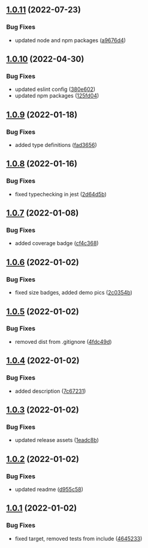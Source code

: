 ## [1.0.11](https://github.com/kouts/promise-loading-handler/compare/v1.0.10...v1.0.11) (2022-07-23)


### Bug Fixes

* updated node and npm packages ([a9676d4](https://github.com/kouts/promise-loading-handler/commit/a9676d47890a980355778d39a268d85afa26adda))

## [1.0.10](https://github.com/kouts/promise-loading-handler/compare/v1.0.9...v1.0.10) (2022-04-30)


### Bug Fixes

* updated eslint config ([380e602](https://github.com/kouts/promise-loading-handler/commit/380e6023d0497d482afbd6b207983025d7485b77))
* updated npm packages ([125fd04](https://github.com/kouts/promise-loading-handler/commit/125fd040cf79d106276082579ccd2b9a085beda5))

## [1.0.9](https://github.com/kouts/promise-loading-handler/compare/v1.0.8...v1.0.9) (2022-01-18)


### Bug Fixes

* added type definitions ([fad3656](https://github.com/kouts/promise-loading-handler/commit/fad3656ad0eebf828efc8974c4d57b067e75daa5))

## [1.0.8](https://github.com/kouts/promise-loading-handler/compare/v1.0.7...v1.0.8) (2022-01-16)


### Bug Fixes

* fixed typechecking in jest ([2d64d5b](https://github.com/kouts/promise-loading-handler/commit/2d64d5bcf028abd7c1c91e7ce20a68befceeac30))

## [1.0.7](https://github.com/kouts/promise-loading-handler/compare/v1.0.6...v1.0.7) (2022-01-08)


### Bug Fixes

* added coverage badge ([cf4c368](https://github.com/kouts/promise-loading-handler/commit/cf4c368038cdff928f402b5c3168bd5e8ff37223))

## [1.0.6](https://github.com/kouts/promise-loading-handler/compare/v1.0.5...v1.0.6) (2022-01-02)


### Bug Fixes

* fixed size badges, added demo pics ([2c0354b](https://github.com/kouts/promise-loading-handler/commit/2c0354b689806aa1c4a0304fe60d9ec3d16677fe))

## [1.0.5](https://github.com/kouts/promise-loading-handler/compare/v1.0.4...v1.0.5) (2022-01-02)


### Bug Fixes

* removed dist from .gitignore ([4fdc49d](https://github.com/kouts/promise-loading-handler/commit/4fdc49db67ec27914fcbbe7018b3cb5d9ef24346))

## [1.0.4](https://github.com/kouts/promise-loading-handler/compare/v1.0.3...v1.0.4) (2022-01-02)


### Bug Fixes

* added description ([7c67231](https://github.com/kouts/promise-loading-handler/commit/7c67231df88479f192b8af6bc0e230cff1cf1f77))

## [1.0.3](https://github.com/kouts/promise-loading-handler/compare/v1.0.2...v1.0.3) (2022-01-02)


### Bug Fixes

* updated release assets ([1eadc8b](https://github.com/kouts/promise-loading-handler/commit/1eadc8b2a5ea41b970c3f9eea71e182df8db4f78))

## [1.0.2](https://github.com/kouts/promise-loading-handler/compare/v1.0.1...v1.0.2) (2022-01-02)


### Bug Fixes

* updated readme ([d955c58](https://github.com/kouts/promise-loading-handler/commit/d955c58d079544ae5cdab70e43f51c76d419c963))

## [1.0.1](https://github.com/kouts/promise-loading-handler/compare/v1.0.0...v1.0.1) (2022-01-02)


### Bug Fixes

* fixed target, removed tests from include ([4645233](https://github.com/kouts/promise-loading-handler/commit/4645233eced7e23f63c731a2515415370b56bfc6))
